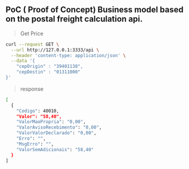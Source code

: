 ## PoC ( Proof of Concept) Business model based on the postal freight calculation api.

> Get Price

```sh
curl --request GET \
  --url http://127.0.0.1:3333/api \
  --header 'content-type: application/json' \
  --data '{
	"cepOrigin" : "39401138",
	"cepDestin" : "01311000"
}'
```

> response

```sh
[
  {
    "Codigo": 40010,
    "Valor": "58,40",
    "ValorMaoPropria": "0,00",
    "ValorAvisoRecebimento": "0,00",
    "ValorValorDeclarado": "0,00",
    "Erro": "",
    "MsgErro": "",
    "ValorSemAdicionais": "58,40"
  }
]

```
